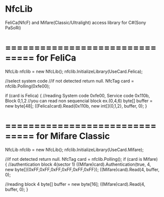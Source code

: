 ﻿NfcLib
======

FeliCa(NfcF) and Mifare(Classic/Ultralight) access library for C#(Sony PaSoRi)

===============================
for FeliCa
==============================

NfcLib nfclib = new NfcLib();
nfclib.InitializeLibrary(UseCard.Felica);

//select system code
//if not detected return null.
NfcTag card = nfclib.Polling(0xfe00);

if (card is Felica)
{
   //reading System code 0xfe00, Service code 0x110b, Block 0,1,2
   //you can read non sequencial block ex.(0,4,6)
   byte[] buffer = new byte[48];
   ((Felica)card).Read(0x110b, new int[]{0,1,2}, buffer, 0);
}


===============================
for Mifare Classic
==============================
NfcLib nfclib = new NfcLib();
nfclib.InitializeLibrary(UseCard.Mifare);

//if not detected return null.
NfcTag card = nfclib.Polling();
if (card is Mifare)
{
   //authentication block 4(sector 1)
   ((Mifare)card).Authentication(true, 4, new byte[]{0xFF,0xFF,0xFF,0xFF,0xFF,0xFF}); 
   ((Mifare)card).Read(4, buffer, 0);

   //reading block 4
   byte[] buffer = new byte[16];
   ((Mifare)card).Read(4, buffer, 0);
}
